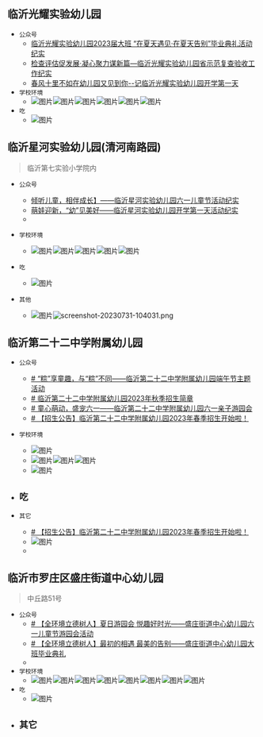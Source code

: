 ## 临沂光耀实验幼儿园

- `公众号`
	- [临沂光耀实验幼儿园2023届大班 “在夏天遇见·在夏天告别”毕业典礼活动纪实](https://mp.weixin.qq.com/s?__biz=Mzg5MTc0MjA5MQ==&mid=2247495405&idx=1&sn=f0f09103b031a7b80c2f99bd5e95275d&chksm=cfca1c09f8bd951f9d581dd1359467f947711fd007be0b8e279bf77545216019ca0ad2207326&scene=126&sessionid=1690769873#rd)
	- [检查评估促发展·凝心聚力谋新篇—临沂光耀实验幼儿园省示范复查验收工作纪实](https://mp.weixin.qq.com/s?__biz=Mzg5MTc0MjA5MQ==&mid=2247492623&idx=1&sn=4a3212e65a02b62e28f128891bcb53da&chksm=cfca16ebf8bd9ffdbab629ec96598502e0c22c1103dbf9945e283823bd34456dd8bdd744207e&scene=126&sessionid=1690770313#rd)
	- [春风十里不如在幼儿园又见到你--记临沂光耀实验幼儿园开学第一天](https://mp.weixin.qq.com/s?__biz=Mzg5MTc0MjA5MQ==&mid=2247491091&idx=1&sn=a5616355aeb106e3c401bd8cb4442a2d&chksm=cfc9ecf7f8be65e11fe70402077236e39e9811a8d76fac93f96983382b0897500fcfabc519d0&scene=126&sessionid=1690770483#rd)
- `学校环境`
	- ![图片](https://mmbiz.qpic.cn/sz_mmbiz_jpg/ibZ0sH0mdut8nTN12xS7143ZLG1BDdl48jhkicoXK9Lcfd5XIGGfthyLB9HeH5h1Me6MkyInwLsVXrc6dgiaRhXIA/640?wx_fmt=jpeg&wxfrom=5&wx_lazy=1&wx_co=1)![图片](https://mmbiz.qpic.cn/sz_mmbiz_jpg/ibZ0sH0mdut9icuXISYvUibJPAUtVdlO8UYibrIFXXYbXz4M8EQZy41aAu588L5eYc1DBGxE0VEQlpia1BP8MY5rf4g/640?wx_fmt=jpeg&wxfrom=5&wx_lazy=1&wx_co=1)![图片](https://mmbiz.qpic.cn/mmbiz_png/ibZ0sH0mduticZZsVCCvP5T8d7wV2AwwnOxf2tMAzzAnC0XXHHckFXXlTp7M2vUcgPibuADqLVwpkdhRSj4xUleHQ/640?wx_fmt=png&tp=wxpic&wxfrom=5&wx_lazy=1&wx_co=1)![图片](https://mmbiz.qpic.cn/mmbiz_jpg/ibZ0sH0mdutib4fJ0VGppT454EzEzEnx50hIrneenuq6TgMficQwS2rz0c8mEPqPDfWZbM3uCxlJUTfGd38puNjUg/640?wx_fmt=jpeg&tp=wxpic&wxfrom=5&wx_lazy=1&wx_co=1)![图片](https://mmbiz.qpic.cn/mmbiz_jpg/ibZ0sH0mdut9TO3eiaV0D60SqN7FdukX98KWxuibhV8UNZUjry012ajUg2hPlXvziaQ3xqwIS7eI9ibbAC642UY8ssg/640?wx_fmt=jpeg&tp=wxpic&wxfrom=5&wx_lazy=1&wx_co=1)![图片](https://mmbiz.qpic.cn/mmbiz_jpg/ibZ0sH0mdut9TO3eiaV0D60SqN7FdukX98p1Ld51xDk6YbbsfD1RTicbaKW5FrCbY91yaCZdCVw82NvWMeMs5ZS5w/640?wx_fmt=jpeg&tp=wxpic&wxfrom=5&wx_lazy=1&wx_co=1)
- `吃`
	- ![图片](https://mmbiz.qpic.cn/sz_mmbiz_png/ibZ0sH0mduticYyQ2e5I6ibHYY3f8iaSPknVico2VbxKuAqZ7kf4qM3sgVYSqUJxdb1P707ibhIwOKj7Arz8REZ7TzNQ/640?wx_fmt=png&wxfrom=5&wx_lazy=1&wx_co=1)

## 临沂星河实验幼儿园(清河南路园)

> 临沂第七实验小学院内


- `公众号`
	- [倾听儿童，相伴成长】——临沂星河实验幼儿园六一儿童节活动纪实](https://mp.weixin.qq.com/s?__biz=Mzg5MDExOTM1NQ==&mid=2247497154&idx=1&sn=f14c6bf6a8753d44b69bb5cd582a4eca&chksm=cfe3c016f89449001e5433c99c073d5bb40f3289dbc780645f8e726bbf7cef430d8b720ca3df&scene=126&sessionid=1690771040#rd)
	- [萌娃迎新，“幼”见美好——临沂星河实验幼儿园开学第一天活动纪实](https://mp.weixin.qq.com/s?__biz=Mzg5MDExOTM1NQ==&mid=2247496325&idx=1&sn=131993bdd06912b746ea3d8f0b551d63&chksm=cfe3c751f8944e479dce355e258ca67fb44fe8de52397df5382e5bd0881ad1e48cbcdb7bbb68&scene=126&sessionid=1690771422#rd)
	- 
- `学校环境`
	- ![图片](https://mmbiz.qpic.cn/mmbiz_jpg/OJ8SlHwicicMZmO8kpkf1iarfKjDnF4AY58DEepR4uaib3erjibkyvCL4xOiaTqWqdCp0CcjjWcg6YrKTibUYGahsnj8w/640?wx_fmt=jpeg&tp=wxpic&wxfrom=5&wx_lazy=1&wx_co=1)![图片](https://mmbiz.qpic.cn/mmbiz_jpg/OJ8SlHwicicMYctDw67LIklbP2DCFdpRVPu9OGLaibEOUAJFpvkO9xCsHcLMHz1qJNhJlicibk4tXgybnVc77G7mk5g/640?wx_fmt=jpeg&tp=wxpic&wxfrom=5&wx_lazy=1&wx_co=1)![图片](https://mmbiz.qpic.cn/mmbiz_jpg/OJ8SlHwicicMa8jmFnO7je2AkTian3ibhHmj84gL54yBvtXicNbxCJwEycHwibiba87t6Jrl8mibNJla6VcqWsCO0qakeQ/640?tp=wxpic&wxfrom=5&wx_lazy=1&wx_co=1)![图片](https://mmbiz.qpic.cn/mmbiz_jpg/OJ8SlHwicicMYctDw67LIklbP2DCFdpRVPaU9Phy9qllhGI8dTz5f8q7jL8tR9CdB3HzRlOcSn8qhyJ8ibY9RFjnA/640?wx_fmt=jpeg&tp=wxpic&wxfrom=5&wx_lazy=1&wx_co=1)![图片](https://mmbiz.qpic.cn/mmbiz_jpg/OJ8SlHwicicMYctDw67LIklbP2DCFdpRVPTghFaqiaJqsoPyOCsRJvrfs98k5GRkL4rBLuO4mJR7shyNAgX2UDuew/640?wx_fmt=jpeg&tp=wxpic&wxfrom=5&wx_lazy=1&wx_co=1)

- `吃`
	- ![图片](https://mmbiz.qpic.cn/mmbiz_jpg/OJ8SlHwicicMamIYJlXERENom6bkNljbISaYob193LqMs9nP3yJLr15235KglibvJbQia0wBaq0eNzcQxn22iall2ag/640?tp=wxpic&wxfrom=5&wx_lazy=1&wx_co=1)

- `其他`
	- ![图片](https://mmbiz.qpic.cn/mmbiz_jpg/OJ8SlHwicicMamIYJlXERENom6bkNljbISxSavE5hcuOasFWHA6UH6la97W7VabZiaGQFhMHiasE3NwXyMCQHeXWjg/640?tp=wxpic&wxfrom=5&wx_lazy=1&wx_co=1)![screenshot-20230731-104031.png](https://ruilearning-1258294777.cos.ap-beijing.myqcloud.com/202307311040649.png)


##  临沂第二十二中学附属幼儿园
- `公众号`
	- [# “粽”享童趣，与“粽”不同——临沂第二十二中学附属幼儿园端午节主题活动](https://mp.weixin.qq.com/s?__biz=MzU2OTk0OTkwNQ==&mid=2247505829&idx=1&sn=47f04b1b95b9f842c2d807a09561da8c&chksm=fcf47c1bcb83f50dede1ad881941b865fcffc2c2ebe691050af566f0cf9e42106677d08e3dce&scene=126&sessionid=1690771640#rd)
	- [# 临沂第二十二中学附属幼儿园2023年秋季招生简章](https://mp.weixin.qq.com/s?__biz=MzU2OTk0OTkwNQ==&mid=2247505679&idx=1&sn=e84b198aa3acc5c2057855059bfaace1&chksm=fcf47cb1cb83f5a72c73bb7738338a19b33bf97d4f84cdba9cd331aa9128b1d634a0d2a12731&scene=126&sessionid=1690771640#rd)
	- [# 童心萌动，盛宠六一——临沂第二十二中学附属幼儿园六一亲子游园会](https://mp.weixin.qq.com/s?__biz=MzU2OTk0OTkwNQ==&mid=2247505626&idx=1&sn=68465c537a14f9d657fb4e0c857fc0cf&chksm=fcf47d64cb83f472eae9f6a6c3656883e9a4e0fc689ee8727d8c4f379318fcc1db77a93d9ba1&scene=126&sessionid=1690771640#rd)
	- [# 【招生公告】临沂第二十二中学附属幼儿园2023年春季招生开始啦！](https://mp.weixin.qq.com/s?__biz=MzU2OTk0OTkwNQ==&mid=2247503520&idx=1&sn=826db07a33e81bd42c66e42c0761e871&chksm=fcf4651ecb83ec0852cde6f24aa7467cb426d0b022ea3701ab47c87cde4e756f43a0e97a109f&scene=126&sessionid=1690772191#rd)

- `学校环境`
	- ![图片](https://mmbiz.qpic.cn/mmbiz_jpg/tr8nQrlAIFJt3hZvE5xgramibPZGD0r7lnibfwNlGa4OYevvqL90y5edcQxFAYrht2lqfCOBHAWanIXXiaxkPdeKA/640?wx_fmt=jpeg&tp=wxpic&wxfrom=5&wx_lazy=1&wx_co=1)
	- ![图片](https://mmbiz.qpic.cn/mmbiz_png/tr8nQrlAIFIyxdqOntp4OjoFDmAic189dLmUSe1GMsMpefxQMOdQBIr8b5kRUsgaykkflmKU2L6Oxia0prbTLqcw/640?wx_fmt=png&tp=wxpic&wxfrom=5&wx_lazy=1&wx_co=1)![图片](https://mmbiz.qpic.cn/mmbiz_jpg/tr8nQrlAIFKJsOzjtaFkrO3EUskyT4M68HvGJOvCKovZWNqc2CibiboVJzBeJ7r8BTIZqjoCp0omVfVDbXoYtxAg/640?wx_fmt=jpeg&tp=wxpic&wxfrom=5&wx_lazy=1&wx_co=1)![图片](https://mmbiz.qpic.cn/mmbiz_jpg/tr8nQrlAIFKJsOzjtaFkrO3EUskyT4M6wg5catE1jFdrC8LH2lGFK0MAwJicd1hIBc0cr9CJzRibhdXEE1UpCdZQ/640?wx_fmt=jpeg&tp=wxpic&wxfrom=5&wx_lazy=1&wx_co=1)
	- ![图片](https://mmbiz.qpic.cn/mmbiz_jpg/tr8nQrlAIFLk6MkzfdpSEnS8ic81UF5hhwYvAK1Q0oB2LKGrrRYZJKtGREdYB26nicJkQqsLeeJrkjkAIeFL7DsA/640?wx_fmt=jpeg&tp=wxpic&wxfrom=5&wx_lazy=1&wx_co=1)
- `吃`
	- 
- `其它`
	- [# 【招生公告】临沂第二十二中学附属幼儿园2023年春季招生开始啦！](https://mp.weixin.qq.com/s?__biz=MzU2OTk0OTkwNQ==&mid=2247503520&idx=1&sn=826db07a33e81bd42c66e42c0761e871&chksm=fcf4651ecb83ec0852cde6f24aa7467cb426d0b022ea3701ab47c87cde4e756f43a0e97a109f&scene=126&sessionid=1690772191#rd)
	- ![图片](https://mmbiz.qpic.cn/mmbiz_jpg/tr8nQrlAIFIyxdqOntp4OjoFDmAic189dE5ExBqnXfqSZnQFY6eOLvpaaDmibhmRvfNTNhStnOjlXSrdGAia9OUBQ/640?wx_fmt=jpeg&tp=wxpic&wxfrom=5&wx_lazy=1&wx_co=1)
	- 

## 临沂市罗庄区盛庄街道中心幼儿园
> 中丘路51号

- `公众号`
	- [# 【全环境立德树人】夏日游园会 悦趣好时光——盛庄街道中心幼儿园六一儿童节游园会活动](https://mp.weixin.qq.com/s?__biz=Mzg4MjYxNjU2Mw==&mid=2247604815&idx=1&sn=cd9deb348adb8c3fba35b7249e3d196e&chksm=cf50ebd3f82762c554c35c179812eed8fc65ec65612159a0fd0a22f06b8e9f712600a2076eb8&scene=126&sessionid=1690773564#rd)
	- [# 【全环境立德树人】最初的相遇 最美的告别——盛庄街道中心幼儿园大班毕业典礼](https://mp.weixin.qq.com/s?__biz=Mzg4MjYxNjU2Mw==&mid=2247618695&idx=1&sn=52e69a9798dade84ece774a4301e7629&chksm=cf50a11bf827280d36470a3ea904389ca0687118e40a51d2e287dc9d86d903ca9a9d39672a06&scene=126&sessionid=1690774001#rd)
	- 
- `学校环境`
	- ![图片](https://mmbiz.qpic.cn/mmbiz_jpg/UyoQiaxibUnq5vEeK6TQTSQiboUdodVIPrXIxe2MibPibWZk0dM2XDTd6IwEcxicLCFWGAGhsQCLWtYKajoeIbyoq1Pg/640?wx_fmt=jpeg&wxfrom=13&tp=wxpic)![图片](https://mmbiz.qpic.cn/mmbiz_jpg/UyoQiaxibUnq6UPq7s2HEPb3qmUU8PktnFk0U8vIHn5WylBbMlJmbRLurjQaAWn58MiaOmJ6k8RCk96bCsibaHia1UA/640?wx_fmt=jpeg&wxfrom=5&wx_lazy=1&wx_co=1)![图片](https://mmbiz.qpic.cn/mmbiz_jpg/UyoQiaxibUnq49Rbrxxlgm3XibiaTMced9gbHiabYAiaJqrQuv5z22DktqOD9vgm3lVgF2zpKVCQBEYLwHZialn6IibKibg/640?wx_fmt=jpeg&tp=wxpic&wxfrom=5&wx_lazy=1&wx_co=1 "3577033dce108f51808d781ab025f59.jpg")![图片](https://mmbiz.qpic.cn/mmbiz_jpg/UyoQiaxibUnq49Rbrxxlgm3XibiaTMced9gbRJXDhKIALKNK5f4AtM9K8lfDvmdLHmGMVkzK75TXAueQrIXSI4JKmg/640?wx_fmt=jpeg&tp=wxpic&wxfrom=5&wx_lazy=1&wx_co=1 "微信图片_20230628165051.jpg")![图片](https://mmbiz.qpic.cn/mmbiz_jpg/UyoQiaxibUnq6UPq7s2HEPb3qmUU8PktnFeF9sCog7KUyiaEfX1DNXfkOCBbCYYjaS0YqAesehTac8ZLicXZYlGHbg/640?wx_fmt=jpeg&tp=wxpic&wxfrom=5&wx_lazy=1&wx_co=1)![图片](https://mmbiz.qpic.cn/mmbiz_jpg/UyoQiaxibUnq72mibXmSIpiaf4eWBbXTpdseLuz41Z8GY7jGiaHPNYdOyCCf2FOtMvgEn7EtdQCkgkVAz5o69Dc0e9g/640?wx_fmt=jpeg&tp=wxpic&wxfrom=5&wx_lazy=1&wx_co=1)![图片](https://mmbiz.qpic.cn/mmbiz_jpg/UyoQiaxibUnq7XIls62BbHIYBIGZPmtxZJlWylhhsSQxjjLjAxkLRRrgRRurGwrOakCb7e7p5dZIE9MvYQ0YHGjw/640?wx_fmt=jpeg&tp=wxpic&wxfrom=5&wx_lazy=1&wx_co=1)![图片](https://mmbiz.qpic.cn/mmbiz_jpg/UyoQiaxibUnq7XIls62BbHIYBIGZPmtxZJlf98LRE5XWnlrJpvcX75btTolcgqMDR370bwmAgnqvLjrVkeckKT2Q/640?wx_fmt=jpeg&tp=wxpic&wxfrom=5&wx_lazy=1&wx_co=1)
- `吃`
	- ![图片](https://mmbiz.qpic.cn/mmbiz_jpg/UyoQiaxibUnq72mibXmSIpiaf4eWBbXTpdseILwycSf4rB0soGg2Bodh5fewdD9pd7ibxUGMn3IyUlXlJpOMibhVibGDA/640?wx_fmt=jpeg&tp=wxpic&wxfrom=5&wx_lazy=1&wx_co=1)
- `其它`
	- 
